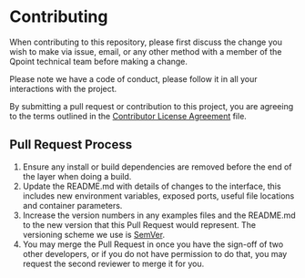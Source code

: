 # Contributing

When contributing to this repository, please first discuss the change you wish to make via issue,
email, or any other method with a member of the Qpoint technical team before making a change. 

Please note we have a code of conduct, please follow it in all your interactions with the project.

By submitting a pull request or contribution to this project, you are agreeing to the terms outlined in the [Contributor License Agreement](./CLA.md) file.

## Pull Request Process

1. Ensure any install or build dependencies are removed before the end of the layer when doing a 
   build.
2. Update the README.md with details of changes to the interface, this includes new environment 
   variables, exposed ports, useful file locations and container parameters.
3. Increase the version numbers in any examples files and the README.md to the new version that this
   Pull Request would represent. The versioning scheme we use is [SemVer](http://semver.org/).
4. You may merge the Pull Request in once you have the sign-off of two other developers, or if you 
   do not have permission to do that, you may request the second reviewer to merge it for you.

